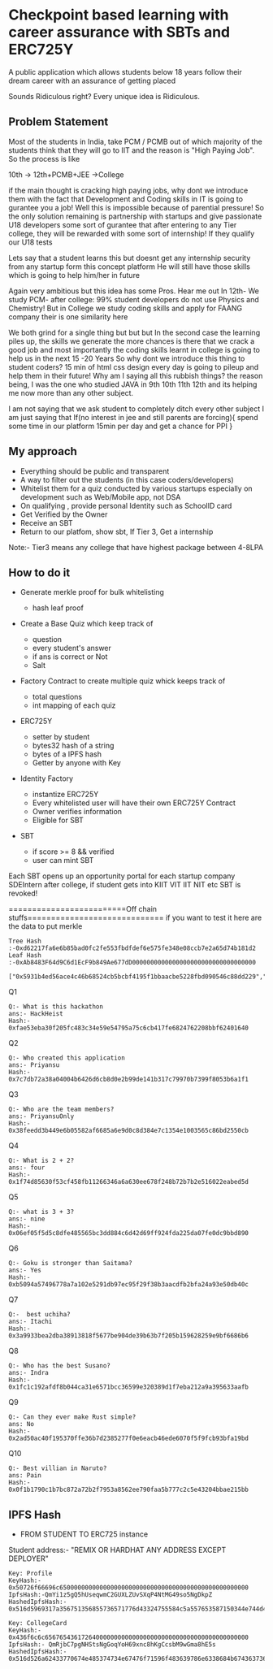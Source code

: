 # Checkpoint based learning with career assurance with SBTs and ERC725Y

A public application which allows students below 18 years
follow their dream career with an assurance of getting placed

Sounds Ridiculous right? Every unique idea is Ridiculous.

## Problem Statement

Most of the students in India, take PCM / PCMB out of which
majority of the students think that they will go to IIT
and the reason is "High Paying Job". So the process is like

10th -> 12th+PCMB+JEE ->College

if the main thought is cracking high paying jobs, why dont we
introduce them with the fact that Development and Coding skills
in IT is going to gurantee you a job! Well this is impossible
because of parential pressure!
So the only solution remaining is partnership with startups
and give passionate U18 developers some sort of gurantee
that after entering to any Tier college, they will be rewarded with some
sort of internship! If they qualify our U18 tests

Lets say that a student learns this but doesnt get any internship
security from any startup form this concept platform
He will still have those skills which is going to help him/her in future

Again very ambitious but this idea has some Pros. Hear me out
In 12th- We study PCM- after college: 99% student developers
do not use Physics and Chemistry!
But in College we study coding skills and apply for FAANG company
their is one similarity here

We both grind for a single thing
but but but In the second case the learning piles up, the skills
we generate the more chances is there that we crack a good job
and most importantly the coding skills learnt in college is going
to help us in the next 15 -20 Years
So why dont we introduce this thing to student coders? 15 min of
html css design every day is going to pileup and help them in their
future!
Why am I saying all this rubbish things?
the reason being, I was the one who studied JAVA in 9th 10th 11th 12th
and its helping me now more than any other subject.

I am not saying that we ask student to completely ditch every other subject
I am just saying that
If(no interest in jee and still parents are forcing){
spend some time in our platform
15min per day and get a chance for PPI
}

## My approach

- Everything should be public and transparent
- A way to filter out the students (in this case coders/developers)
- Whitelist them for a quiz conducted by various startups
  especially on development such as Web/Mobile app, not DSA
- On qualifying , provide personal Identity such as SchoolID card
- Get Verified by the Owner
- Receive an SBT
- Return to our platfom, show sbt, If Tier 3, Get a internship

Note:- Tier3 means any college that have highest package between 4-8LPA

## How to do it

- Generate merkle proof for bulk whitelisting

  - hash leaf proof

- Create a Base Quiz which keep track of

  - question
  - every student's answer
  - if ans is correct or Not
  - Salt

- Factory Contract to create multiple quiz whick keeps track of

  - total questions
  - int mapping of each quiz

- ERC725Y

  - setter by student
  - bytes32 hash of a string
  - bytes of a IPFS hash
  - Getter by anyone with Key

- Identity Factory

  - instantize ERC725Y
  - Every whitelisted user will have their own ERC725Y Contract
  - Owner verifies information
  - Eligible for SBT

- SBT
  - if score >= 8 && verified
  - user can mint SBT

Each SBT opens up an opportunity portal for each startup company
SDEIntern after college, if student gets into KIIT VIT IIT NIT etc
SBT is revoked!

=========================Off chain stuffs=============================
if you want to test it
here are the data to put
merkle

    Tree Hash :-0xd62217fa6e6b85bad0fc2fe553fbdfdef6e575fe348e08ccb7e2a65d74b181d2
    Leaf Hash :-0xAb8483F64d9C6d1EcF9b849Ae677dD0000000000000000000000000000000000

    ["0x5931b4ed56ace4c46b68524cb5bcbf4195f1bbaacbe5228fbd090546c88dd229","0x056d1439b159e9aea07c84d40a2602be4b31e6927f0351c443076a7793ce2fa4","0x6d6cbee8dcc53afd0fe8468716e17f2c38de5112a301ca32c586f1daa063b47d","0x7ebe0de29163910336a767ec85de31db97c03cad12d264c6a3106088cf4c0f82","0x690beed26cf328227f23c0cbeecbb85280b30be6d94ac54ce44599b834cfb9f4"]

Q1

    Q:- What is this hackathon
    ans:- HackHeist
    Hash:- 0xfae53eba30f205fc483c34e59e54795a75c6cb417fe6824762208bbf62401640

Q2

    Q:- Who created this application
    ans:- Priyansu
    Hash:- 0x7c7db72a38a04004b6426d6cb8d0e2b99de141b317c79970b7399f8053b6a1f1

Q3

    Q:- Who are the team members?
    ans:- PriyansuOnly
    Hash:- 0x38feedd3b449e6b05582af6685a6e9d0c8d384e7c1354e1003565c86bd2550cb

Q4

    Q:- What is 2 + 2?
    ans:- four
    Hash:- 0x1f74d85630f53cf458fb11266346a6a630ee678f248b72b7b2e516022eabed5d

Q5

    Q:- what is 3 + 3?
    ans:- nine
    Hash:- 0x06ef05f5d5c8dfe485565bc3dd884c6d42d69ff924fda225da07fe0dc9bbd890

Q6

    Q:- Goku is stronger than Saitama?
    ans:- Yes
    Hash:- 0xb5094a57496778a7a102e5291db97ec95f29f38b3aacdfb2bfa24a93e50db40c

Q7

    Q:-  best uchiha?
    ans:- Itachi
    Hash:- 0x3a9933bea2dba38913818f5677be904de39b63b7f205b159628259e9bf6686b6

Q8

    Q:- Who has the best Susano?
    ans:- Indra
    Hash:- 0x1fc1c192afdf8b044ca31e6571bcc36599e320389d1f7eba212a9a395633aafb

Q9

    Q:- Can they ever make Rust simple?
    ans: No
    Hash:- 0x2ad50ac40f195370ffe36b7d2385277f0e6eacb46ede6070f5f9fcb93bfa19bd

Q10

    Q:- Best villian in Naruto?
    ans: Pain
    Hash:- 0x0f1b1790c1b7bc872a72b2f7953a8562ee790faa5b777c2c5e43204bbae215bb

## IPFS Hash

- FROM STUDENT TO ERC725 instance

Student address:- "REMIX OR HARDHAT ANY ADDRESS EXCEPT DEPLOYER"

    Key: Profile
    KeyHash:- 0x50726f66696c6500000000000000000000000000000000000000000000000000
    IpfsHash:-QmYi1z5gQ5hUseqwmC2GUXLZUvSXqP4NtMG49so5NgDkpZ
    HashedIpfsHash:- 0x516d5969317a356751356855736571776d43324755584c5a557653587150344e744d473439736f354e67446b705a

    Key: CollegeCard
    KeyHash:- 0x436f6c6c65676543617264000000000000000000000000000000000000000000
    IpfsHash:- QmRjbC7pgNHStsNgGoqYoH69xnc8hKgCcsbM9wGma8hE5s
    HashedIpfsHash:- 0x516d526a62433770674e485374734e67476f71596f483639786e6338684b67436373624d3977476d613868453573
